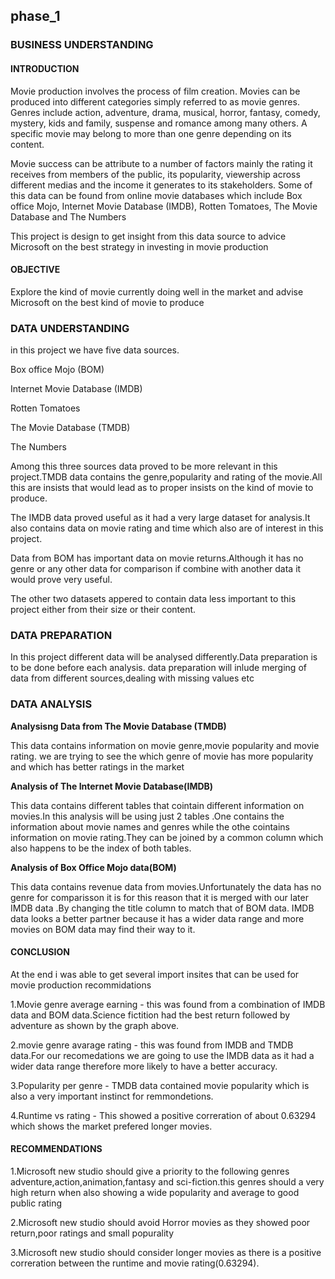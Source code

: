 ## phase_1

 ### BUSINESS UNDERSTANDING

#### INTRODUCTION

Movie production involves the process of film creation. Movies can be produced into different categories simply referred to as movie genres. Genres include action, adventure, drama, musical, horror, fantasy, comedy, mystery, kids and family, suspense and romance among many others. A specific movie may belong to more than one genre depending on its content.

Movie success can be attribute to a number of factors mainly the rating it receives from members of the public, its popularity, viewership across different medias and the income it generates to its stakeholders. Some of this data can be found from online movie databases which include Box office Mojo, Internet Movie Database (IMDB), Rotten Tomatoes, The Movie Database and The Numbers

This project is design to get insight from this data source to advice Microsoft on the best strategy in investing in movie production

#### OBJECTIVE

Explore the kind of movie currently doing well in the market and advise Microsoft on the best kind of movie to produce
### DATA UNDERSTANDING

in this project we have five data sources.

Box office Mojo (BOM)

Internet Movie Database (IMDB)

Rotten Tomatoes

The Movie Database (TMDB)

The Numbers

Among this three sources data proved to be more relevant in this project.TMDB data contains the genre,popularity and rating of the movie.All this are insists that would lead as to proper insists on the kind of movie to produce.

The IMDB data proved useful as it had a very large dataset for analysis.It also contains data on movie rating and time which also are of interest in this project.

Data from BOM has important data on movie returns.Although it has no genre or any other data for comparison if combine with another data it would prove very useful.

The other two datasets appered to contain data less important to this project either from their size or their content.

### DATA PREPARATION

In this project different data will be analysed differently.Data preparation is to be done before each analysis. data preparation will inlude merging of data from different sources,dealing with missing values etc

### DATA ANALYSIS

**Analysisng Data from The Movie Database (TMDB)**

This data contains information on movie genre,movie popularity and movie rating. we are trying to see the which genre of movie has more popularity and which has better ratings in the market

**Analysis of The Internet Movie Database(IMDB)**

This data contains different tables that cointain different information on movies.In this analysis will be using just 2 tables .One contains the information about movie names and genres while the othe cointains information on movie rating.They can be joined by a common column which also happens to be the index of both tables.

**Analysis of Box Office Mojo data(BOM)**

This data contains revenue data from movies.Unfortunately the data has no genre for comparisson it is for this reason that it is merged with our later IMDB data .By changing the title column to match that of BOM data. IMDB data looks a better partner because it has a wider data range and more movies on BOM data may find their way to it.

#### CONCLUSION

At the end i was able to get several import insites that can be used for movie production recommidations

1.Movie genre average earning - this was found from a combination of IMDB data and BOM data.Science fictition had the best return followed by adventure as shown by the graph above.

2.movie genre avarage rating - this was found from IMDB and TMDB data.For our recomedations we are going to use the IMDB data as it had a wider data range therefore more likely to have a better accuracy.

3.Popularity per genre - TMDB data contained movie popularity which is also a very important instinct for remmondetions.

4.Runtime vs rating - This showed a positive correration of about 0.63294 which shows the market prefered longer movies.

#### RECOMMENDATIONS

1.Microsoft new studio should give a priority to the following genres adventure,action,animation,fantasy and sci-fiction.this genres should a very high return when also showing a wide popularity and average to good public rating

2.Microsoft new studio should avoid Horror movies as they showed poor return,poor ratings and small popurality

3.Microsoft new studio should consider longer movies as there is a positive correration between the runtime and movie rating(0.63294).

